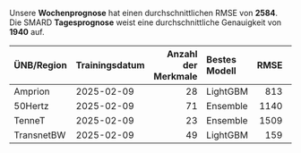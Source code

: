 
Unsere __Wochenprognose__ hat einen durchschnittlichen RMSE von __2584__.  
Die SMARD __Tagesprognose__ weist eine durchschnittliche Genauigkeit von __1940__ auf.
    
| ÜNB/Region   | Trainingsdatum   |   Anzahl der Merkmale | Bestes Modell   |   RMSE |   TSO RMSE |
|:-------------|:-----------------|----------------------:|:----------------|-------:|-----------:|
| Amprion      | 2025-02-09       |                    28 | LightGBM        |    813 |        505 |
| 50Hertz      | 2025-02-09       |                    71 | Ensemble        |   1140 |        986 |
| TenneT       | 2025-02-09       |                    23 | Ensemble        |   1509 |        933 |
| TransnetBW   | 2025-02-09       |                    49 | LightGBM        |    159 |        156 |